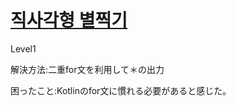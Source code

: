 # [직사각형 별찍기](https://programmers.co.kr/learn/courses/30/lessons/12969)

Level1

解決方法:二重for文を利用して＊の出力

困ったこと:Kotlinのfor文に慣れる必要があると感じた。
